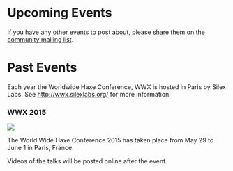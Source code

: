 # Upcoming Events

If you have any other events to post about, please share them on the <a href="http://groups.google.com/group/haxelang?hl=en">community mailing list</a>.


# Past Events

Each year the Worldwide Haxe Conference, WWX is hosted in Paris by Silex Labs.  See <http://wwx.silexlabs.org/> for more information.

### WWX 2015



<a href="https://twitter.com/silexlabs/status/560135789942935552/photo/1">
  <img src="https://pbs.twimg.com/media/B8YAiFgIYAAMdn1.png:large"/>
</a>

The World Wide Haxe Conference 2015 has taken place from May 29 to June 1 in Paris, France.

Videos of the talks will be posted online after the event.


